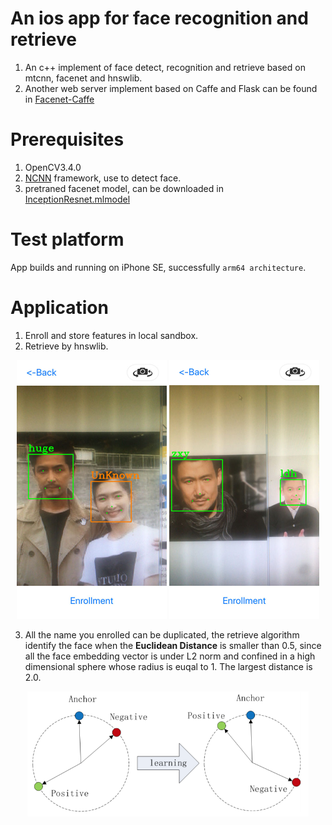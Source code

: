 # An ios app for face recognition and retrieve
1. An c++ implement of face detect, recognition and retrieve based on mtcnn, facenet and hnswlib.
2. Another web server implement based on Caffe and Flask can be found in [Facenet-Caffe](https://github.com/taylorlu/Facenet-Caffe)
# Prerequisites
1. OpenCV3.4.0
2. [NCNN](https://github.com/Tencent/ncnn) framework, use to detect face.
3. pretraned facenet model, can be downloaded in [InceptionResnet.mlmodel](https://pan.baidu.com/s/1aleEh9ceXpGisZp3V_6Xyw)
# Test platform
  App builds and running on iPhone SE, successfully `arm64 architecture`.
# Application
1. Enroll and store features in local sandbox.
2. Retrieve by hnswlib.

<div align="center">
<img src="https://github.com/taylorlu/face_recognition_ios/blob/master/pics/IMG_1756.jpg" height="414" width="240" >
<img src="https://github.com/taylorlu/face_recognition_ios/blob/master/pics/IMG_1758.jpg" height="414" width="240" >
</div>

3. All the name you enrolled can be duplicated, the retrieve algorithm identify the face when the **Euclidean Distance** is smaller than 0.5, since all the face embedding vector is under L2 norm and confined in a high dimensional sphere whose radius is euqal to 1. The largest distance is 2.0.

<div align="center">
<img src="https://github.com/taylorlu/face_recognition_ios/blob/master/pics/centerloss.png" height="200" width="450" >
</div>
